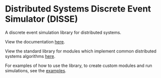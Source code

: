 # Distributed Systems Discrete Event Simulator (DISSE)

A discrete event simulation library for distributed systems.

View the documentation [here](https://pkg.go.dev/github.com/samuel-adekunle/disse).

View the standard library for modules which implement common distributed systems algorithms [here](./lib/README.md).

For examples of how to use the library, to create custom modules and run simulations, see the [examples](./examples/README.md).